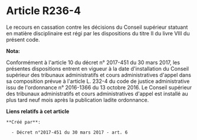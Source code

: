 # Article R236-4

Le recours en cassation contre les décisions du Conseil supérieur statuant en matière disciplinaire est régi par les
dispositions du titre II du livre VIII du présent code.

**Nota:**

Conformément à l'article 10 du décret n° 2017-451 du 30 mars 2017, les présentes dispositions entrent en vigueur à la date
d'installation du Conseil supérieur des tribunaux administratifs et cours administratives d'appel dans sa composition prévue
à l'article L. 232-4 du code de justice administrative issu de l'ordonnance n° 2016-1366 du 13 octobre 2016. Le Conseil
supérieur des tribunaux administratifs et cours administratives d'appel est installé au plus tard neuf mois après la
publication ladite ordonnance.

**Liens relatifs à cet article**

	**Créé par**:

	  - Décret n°2017-451 du 30 mars 2017 - art. 6
